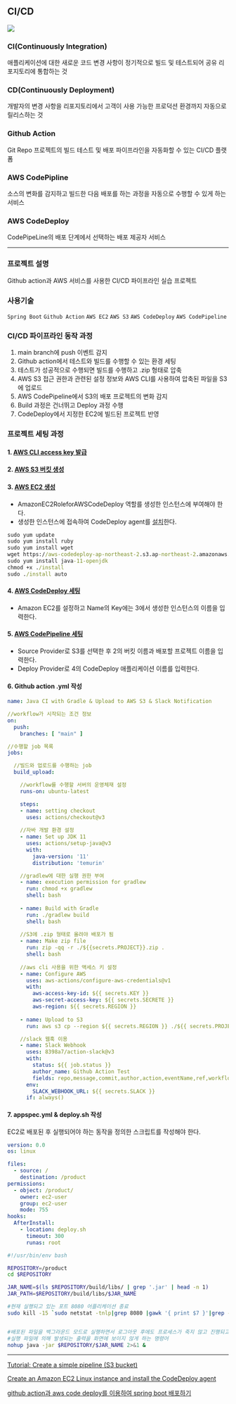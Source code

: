 ## CI/CD

![](https://velog.velcdn.com/images/zakumann/post/57d88bed-ed95-4f9a-ad05-2487ca9549ec/image.svg)

### CI(Continuously Integration)
애플리케이션에 대한 새로운 코드 변경 사항이 정기적으로 빌드 및 테스트되어 공유 리포지토리에 통합하는 것
### CD(Continuously Deployment)
개발자의 변경 사항을 리포지토리에서 고객이 사용 가능한 프로덕션 환경까지 자동으로 릴리스하는 것
### Github Action
Git Repo 프로젝트의 빌드 테스트 및 배포 파이프라인을 자동화할 수 있는 CI/CD 플랫폼
### AWS CodePipline
소스의 변화를 감지하고 빌드한 다음 배포를 하는 과정을 자동으로 수행할 수 있게 하는 서비스
### AWS CodeDeploy
CodePipeLine의 배포 단계에서 선택하는 배포 제공자 서비스

---
### 프로젝트 설명
Github action과 AWS 서비스를 사용한 CI/CD 파이프라인 실습 프로젝트

### 사용기술
`Spring Boot` `Github Action` `AWS EC2` `AWS S3` `AWS CodeDeploy` `AWS CodePipeline`

### CI/CD 파이프라인 동작 과정
1. main branch에 push 이벤트 감지
2. Github action에서 테스트와 빌드를 수행할 수 있는 환경 세팅
3. 테스트가 성공적으로 수행되면 빌드를 수행하고 .zip 형태로 압축
4. AWS S3 접근 권한과 관련된 설정 정보와 AWS CLI를 사용하여 압축된 파일을 S3에 업로드
5. AWS CodePipeline에서 S3의 배포 프로젝트의 변화 감지
6. Build 과정은 건너뛰고 Deploy 과정 수행
7. CodeDeploy에서 지정한 EC2에 빌드된 프로젝트 반영

### 프로젝트 세팅 과정

#### 1. [AWS CLI access key 발급](https://docs.aws.amazon.com/accounts/latest/reference/root-user-access-key.html)
#### 2. [AWS S3 버킷 생성](https://docs.aws.amazon.com/codepipeline/latest/userguide/tutorials-simple-s3.html#s3-create-s3-bucket)
#### 3. [AWS EC2 생성](https://docs.aws.amazon.com/codepipeline/latest/userguide/tutorials-simple-codecommit.html#codecommit-create-deployment)
- AmazonEC2RoleforAWSCodeDeploy 역할를 생성한 인스턴스에 부여해야 한다.
- 생성한 인스턴스에 접속하여 CodeDeploy agent를 [설치](https://docs.aws.amazon.com/codedeploy/latest/userguide/codedeploy-agent-operations-install-linux.html)한다.

```cmd
sudo yum update
sudo yum install ruby
sudo yum install wget
wget https://aws-codedeploy-ap-northeast-2.s3.ap-northeast-2.amazonaws.com/latest/install
sudo yum install java-11-openjdk
chmod +x ./install
sudo ./install auto
```
  
#### 4. [AWS CodeDeploy 세팅](https://docs.aws.amazon.com/codepipeline/latest/userguide/tutorials-simple-s3.html#S3-create-deployment)
- Amazon EC2를 설정하고 Name의 Key에는 3에서 생성한 인스턴스의 이름을 입력한다.
#### 5. [AWS CodePipeline 세팅](https://docs.aws.amazon.com/codepipeline/latest/userguide/tutorials-simple-s3.html#s3-create-pipeline)
- Source Provider로 S3를 선택한 후 2의 버킷 이름과 배포할 프로젝트 이름을 입력한다.
- Deploy Provider로 4의 CodeDeploy 애플리케이션 이름를 입력한다.
#### 6. Github action .yml 작성
```yml
name: Java CI with Gradle & Upload to AWS S3 & Slack Notification

//workflow가 시작되는 조건 정보
on:
  push:
    branches: [ "main" ]

//수행할 job 목록
jobs:

  //빌드와 업로드를 수행하는 job
  build_upload:

    //workflow를 수행할 서버의 운영체재 설정
    runs-on: ubuntu-latest

    steps:
    - name: setting checkout
      uses: actions/checkout@v3
      
    //자바 개발 환경 설정      
    - name: Set up JDK 11
      uses: actions/setup-java@v3
      with:
        java-version: '11'
        distribution: 'temurin'

    //gradlew에 대한 실행 권한 부여
    - name: execution permission for gradlew
      run: chmod +x gradlew
      shell: bash
      
    - name: Build with Gradle
      run: ./gradlew build
      shell: bash
      
    //S3에 .zip 형태로 올려야 배포가 됨  
    - name: Make zip file
      run: zip -qq -r ./${{secrets.PROJECT}}.zip .
      shell: bash
      
    //aws cli 사용을 위한 액세스 키 설정
    - name: Configure AWS
      uses: aws-actions/configure-aws-credentials@v1
      with:
        aws-access-key-id: ${{ secrets.KEY }}
        aws-secret-access-key: ${{ secrets.SECRETE }}
        aws-region: ${{ secrets.REGION }}
        
    - name: Upload to S3
      run: aws s3 cp --region ${{ secrets.REGION }} ./${{ secrets.PROJECT }}.zip s3://${{ secrets.BUCKET }}/${{secrets.PROJECT}}.zip

    //slack 웹훅 이용
    - name: Slack Webhook
      uses: 8398a7/action-slack@v3
      with:
        status: ${{ job.status }}
        author_name: Github Action Test
        fields: repo,message,commit,author,action,eventName,ref,workflow,job,took
      env:
        SLACK_WEBHOOK_URL: ${{ secrets.SLACK }}
      if: always()

```
#### 7. appspec.yml & deploy.sh 작성
EC2로 배포된 후 실행되어야 하는 동작을 정의한 스크립트를 작성해야 한다.
```yml
version: 0.0
os: linux

files:
  - source: /
    destination: /product
permissions:
  - object: /product/
    owner: ec2-user
    group: ec2-user
    mode: 755
hooks:
  AfterInstall:
    - location: deploy.sh
      timeout: 300
      runas: root
```
```bash
#!/usr/bin/env bash

REPOSITORY=/product
cd $REPOSITORY

JAR_NAME=$(ls $REPOSITORY/build/libs/ | grep '.jar' | head -n 1)
JAR_PATH=$REPOSITORY/build/libs/$JAR_NAME

#현재 실행되고 있는 포트 8080 어플리케이션 종료
sudo kill -15 `sudo netstat -tnlp|grep 8080 |gawk '{ print $7 }'|grep -o '[0-9]*'`


#배포된 파일을 백그라운드 모드로 실행하면서 로그아웃 후에도 프로세스가 죽지 않고 진행되고
#실행 파일에 의해 발생되는 출력을 화면에 보이지 않게 하는 명령어
nohup java -jar $REPOSITORY/$JAR_NAME 2>&1 &

```

---

[Tutorial: Create a simple pipeline (S3 bucket)](https://docs.aws.amazon.com/codepipeline/latest/userguide/tutorials-simple-s3.html)

[Create an Amazon EC2 Linux instance and install the CodeDeploy agent](https://docs.aws.amazon.com/codepipeline/latest/userguide/tutorials-simple-codecommit.html#codecommit-create-deployment)

[github action과 aws code deploy를 이용하여 spring boot 배포하기](https://isntyet.github.io/deploy/github-action%EA%B3%BC-aws-code-deploy%EB%A5%BC-%EC%9D%B4%EC%9A%A9%ED%95%98%EC%97%AC-spring-boot-%EB%B0%B0%ED%8F%AC%ED%95%98%EA%B8%B0(1)/)
